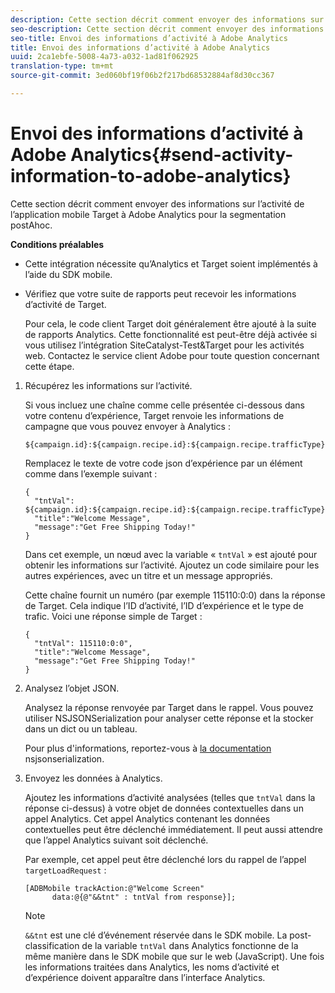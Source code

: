 ```yaml
---
description: Cette section décrit comment envoyer des informations sur l’activité de l’application mobile Target à Adobe Analytics pour la segmentation postAhoc.
seo-description: Cette section décrit comment envoyer des informations sur l’activité de l’application mobile Target à Adobe Analytics pour la segmentation postAhoc.
seo-title: Envoi des informations d’activité à Adobe Analytics
title: Envoi des informations d’activité à Adobe Analytics
uuid: 2ca1ebfe-5008-4a73-a032-1ad81f062925
translation-type: tm+mt
source-git-commit: 3ed060bf19f06b2f217bd68532884af8d30cc367

---
```



# Envoi des informations d’activité à Adobe Analytics{#send-activity-information-to-adobe-analytics}

Cette section décrit comment envoyer des informations sur l’activité de l’application mobile Target à Adobe Analytics pour la segmentation postAhoc.

**Conditions préalables**

* Cette intégration nécessite qu’Analytics et Target soient implémentés à l’aide du SDK mobile.
* Vérifiez que votre suite de rapports peut recevoir les informations d’activité de Target.

   Pour cela, le code client Target doit généralement être ajouté à la suite de rapports Analytics. Cette fonctionnalité est peut-être déjà activée si vous utilisez l’intégration SiteCatalyst-Test&amp;Target pour les activités web. Contactez le service client Adobe pour toute question concernant cette étape.

1. Récupérez les informations sur l’activité.

   Si vous incluez une chaîne comme celle présentée ci-dessous dans votre contenu d’expérience, Target renvoie les informations de campagne que vous pouvez envoyer à Analytics :

   ```
   ${campaign.id}:${campaign.recipe.id}:${campaign.recipe.trafficType}
   ```

   Remplacez le texte de votre code json d’expérience par un élément comme dans l’exemple suivant :

   ```
   { 
     "tntVal": ${campaign.id}:${campaign.recipe.id}:${campaign.recipe.trafficType}", 
     "title":"Welcome Message", 
     "message":"Get Free Shipping Today!" 
   }
   ```

   Dans cet exemple, un nœud avec la variable « `tntVal` » est ajouté pour obtenir les informations sur l’activité. Ajoutez un code similaire pour les autres expériences, avec un titre et un message appropriés.

   Cette chaîne fournit un numéro (par exemple 115110:0:0) dans la réponse de Target. Cela indique l’ID d’activité, l’ID d’expérience et le type de trafic. Voici une réponse simple de Target :

   ```
   { 
     "tntVal": 115110:0:0", 
     "title":"Welcome Message", 
     "message":"Get Free Shipping Today!" 
   }
   ```

1. Analysez l’objet JSON.

   Analysez la réponse renvoyée par Target dans le rappel. Vous pouvez utiliser NSJSONSerialization pour analyser cette réponse et la stocker dans un dict ou un tableau.

   Pour plus d&#39;informations, reportez-vous à [la documentation](https://developer.apple.com/library/ios/documentation/Foundation/Reference/NSJSONSerialization_Class/#//apple_ref/occ/clm/NSJSONSerialization/JSONObjectWithData:options:error) nsjsonserialization.
1. Envoyez les données à Analytics.

   Ajoutez les informations d’activité analysées (telles que `tntVal` dans la réponse ci-dessus) à votre objet de données contextuelles dans un appel Analytics. Cet appel Analytics contenant les données contextuelles peut être déclenché immédiatement. Il peut aussi attendre que l’appel Analytics suivant soit déclenché.

   Par exemple, cet appel peut être déclenché lors du rappel de l’appel `targetLoadRequest` :

   ```
   [ADBMobile trackAction:@"Welcome Screen"  
         data:@{@"&&tnt" : tntVal from response}];
   ```

   >[!NOTE]
   >
   >`&&tnt` est une clé d’événement réservée dans le SDK mobile. La post-classification de la variable `tntVal` dans Analytics fonctionne de la même manière dans le SDK mobile que sur le web (JavaScript). Une fois les informations traitées dans Analytics, les noms d’activité et d’expérience doivent apparaître dans l’interface Analytics.

